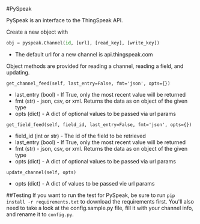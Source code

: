 #PySpeak

PySpeak is an interface to the ThingSpeak API.

Create a new object with
```python
obj = pyspeak.Channel(id, [url], [read_key], [write_key])
```
* The default url for a new channel is api.thingspeak.com

Object methods are provided for reading a channel, reading a field, and updating.

`get_channel_feed(self, last_entry=False, fmt='json', opts={})`
* last_entry (bool) - If True, only the most recent value will be returned
* fmt (str) - json, csv, or xml. Returns the data as on object of the given type
* opts (dict) - A dict of optional values to be passed via url params

`get_field_feed(self, field_id, last_entry=False, fmt='json', opts={})`
* field_id (int or str) - The id of the field to be retrieved
* last_entry (bool) - If True, only the most recent value will be returned
* fmt (str) - json, csv, or xml. Returns the data as on object of the given type
* opts (dict) - A dict of optional values to be passed via url params

`update_channel(self, opts)`
* opts (dict) - A dict of values to be passed vie url params

##Testing
If you want to run the test for PySpeak, be sure to run `pip install -r requirements.txt` to download the requirements first. You'll also need to take a look at the config.sample.py file, fill it with your channel info, and rename it to `config.py`.
